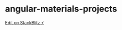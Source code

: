 # angular-materials-projects

[Edit on StackBlitz ⚡️](https://stackblitz.com/edit/angularblankproject-20221090-urevea)